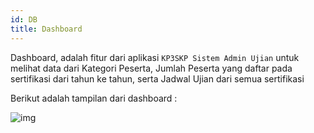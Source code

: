 ```yaml
---
id: DB
title: Dashboard
---
```


Dashboard, adalah fitur dari aplikasi `KP3SKP Sistem Admin Ujian` untuk melihat data dari Kategori Peserta, Jumlah Peserta yang daftar pada sertifikasi dari tahun ke tahun, serta Jadwal Ujian dari semua sertifikasi

Berikut adalah tampilan dari dashboard :

![img](/img/Dashboard.png)
